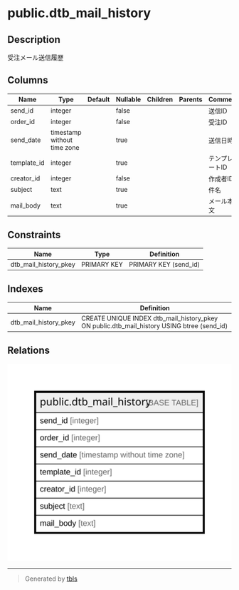 # public.dtb_mail_history

## Description

受注メール送信履歴

## Columns

| Name | Type | Default | Nullable | Children | Parents | Comment |
| ---- | ---- | ------- | -------- | -------- | ------- | ------- |
| send_id | integer |  | false |  |  | 送信ID |
| order_id | integer |  | false |  |  | 受注ID |
| send_date | timestamp without time zone |  | true |  |  | 送信日時 |
| template_id | integer |  | true |  |  | テンプレートID |
| creator_id | integer |  | false |  |  | 作成者ID |
| subject | text |  | true |  |  | 件名 |
| mail_body | text |  | true |  |  | メール本文 |

## Constraints

| Name | Type | Definition |
| ---- | ---- | ---------- |
| dtb_mail_history_pkey | PRIMARY KEY | PRIMARY KEY (send_id) |

## Indexes

| Name | Definition |
| ---- | ---------- |
| dtb_mail_history_pkey | CREATE UNIQUE INDEX dtb_mail_history_pkey ON public.dtb_mail_history USING btree (send_id) |

## Relations

![er](public.dtb_mail_history.svg)

---

> Generated by [tbls](https://github.com/k1LoW/tbls)
